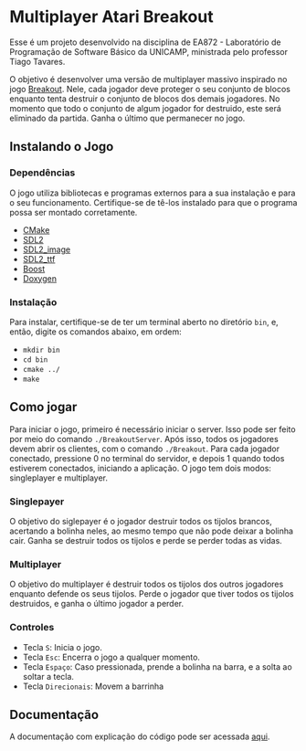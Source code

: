 # Multiplayer Atari Breakout

Esse é um projeto desenvolvido na disciplina de EA872 - Laboratório de Programação de Software Básico da UNICAMP, ministrada pelo professor Tiago Tavares.

O objetivo é desenvolver uma versão de multiplayer massivo inspirado no jogo [Breakout](https://en.wikipedia.org/wiki/Breakout_(video_game)). Nele, cada jogador deve proteger o seu conjunto de blocos enquanto tenta destruir o conjunto de blocos dos demais jogadores. No momento que todo o conjunto de algum jogador for destruido, este será eliminado da partida. Ganha o último que permanecer no jogo.

## Instalando o Jogo

### Dependências

O jogo utiliza bibliotecas e programas externos para a sua instalação e para o seu funcionamento. Certifique-se de tê-los instalado para que o programa possa ser montado corretamente.

- [CMake](https://cmake.org/)
- [SDL2](https://www.libsdl.org/download-2.0.php)
- [SDL2_image](https://www.libsdl.org/projects/SDL_image/)
- [SDL2_ttf](https://www.libsdl.org/projects/SDL_ttf/)
- [Boost](https://www.boost.org/)
- [Doxygen](https://www.doxygen.nl/index.html) 

### Instalação

Para instalar, certifique-se de ter um terminal aberto no diretório ```bin```, e, então, digite os comandos abaixo, em ordem:

- ```mkdir bin```
- ```cd bin```
- ```cmake ../```
- ```make```

## Como jogar
Para iniciar o jogo, primeiro é necessário iniciar o server. Isso pode ser feito por meio do comando `./BreakoutServer`. Após isso, todos os jogadores devem abrir os clientes, com o comando `./Breakout`. Para cada jogador conectado, pressione 0 no terminal do servidor, e depois 1 quando todos estiverem conectados, iniciando a aplicação. O jogo tem dois modos: singleplayer e multiplayer.

### Singlepayer
O objetivo do siglepayer é o jogador destruir todos os tijolos brancos, acertando a bolinha neles, ao mesmo tempo que não pode deixar a bolinha cair. Ganha se destruir todos os tijolos e perde se perder todas as vidas.

### Multiplayer
O objetivo do multiplayer é destruir todos os tijolos dos outros jogadores enquanto defende os seus tijolos. Perde o jogador que tiver todos os tijolos destruidos, e ganha o último jogador a perder.

### Controles
- Tecla ```S```: Inicia o jogo.
- Tecla ```Esc```: Encerra o jogo a qualquer momento.
- Tecla ```Espaço```: Caso pressionada, prende a bolinha na barra, e a solta ao soltar a tecla.
- Tecla ```Direcionais```: Movem a barrinha

## Documentação

A documentação com explicação do código pode ser acessada [aqui](https://gustavosr8.github.io/DocBreakout/index.html).